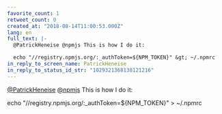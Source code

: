 ```yaml
---
favorite_count: 1
retweet_count: 0
created_at: "2018-08-14T11:00:53.000Z"
lang: en
full_text: |-
  @PatrickHeneise @npmjs This is how I do it:

  echo "//registry.npmjs.org/:_authToken=${NPM_TOKEN}" &gt; ~/.npmrc
in_reply_to_screen_name: PatrickHeneise
in_reply_to_status_id_str: "1029321368138121216"
---
```


[@PatrickHeneise](https://twitter.com/PatrickHeneise)
[@npmjs](https://twitter.com/npmjs) This is how I do it:

echo "//registry.npmjs.org/:\_authToken=${NPM_TOKEN}" &gt; ~/.npmrc

